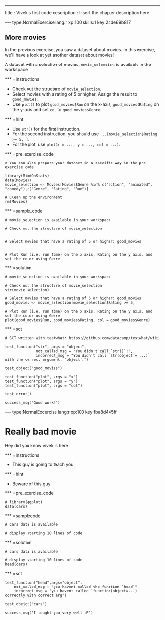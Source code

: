 ---
title       : Vivek's first code
description : Insert the chapter description here

--- type:NormalExercise lang:r xp:100 skills:1 key:24de69b817
## More movies

In the previous exercise, you saw a dataset about movies. In this exercise, we'll have a look at yet another dataset about movies!

A dataset with a selection of movies, `movie_selection`, is available in the workspace.

*** =instructions
- Check out the structure of `movie_selection`.
- Select movies with a rating of 5 or higher. Assign the result to `good_movies`.
- Use `plot()` to  plot `good_movies$Run` on the x-axis, `good_movies$Rating` on the y-axis and set `col` to `good_movies$Genre`.

*** =hint
- Use `str()` for the first instruction.
- For the second instruction, you should use `...[movie_selection$Rating >= 5, ]`.
- For the plot, use `plot(x = ..., y = ..., col = ...)`.

*** =pre_exercise_code
```{r}
# You can also prepare your dataset in a specific way in the pre exercise code

library(MindOnStats)
data(Movies)
movie_selection <- Movies[Movies$Genre %in% c("action", "animated", "comedy"),c("Genre", "Rating", "Run")]

# Clean up the environment
rm(Movies)
```

*** =sample_code
```{r}
# movie_selection is available in your workspace

# Check out the structure of movie_selection


# Select movies that have a rating of 5 or higher: good_movies


# Plot Run (i.e. run time) on the x axis, Rating on the y axis, and set the color using Genre

```

*** =solution
```{r}
# movie_selection is available in your workspace

# Check out the structure of movie_selection
str(movie_selection)

# Select movies that have a rating of 5 or higher: good_movies
good_movies <- movie_selection[movie_selection$Rating >= 5, ]

# Plot Run (i.e. run time) on the x axis, Rating on the y axis, and set the color using Genre
plot(good_movies$Run, good_movies$Rating, col = good_movies$Genre)
```

*** =sct
```{r}
# SCT written with testwhat: https://github.com/datacamp/testwhat/wiki

test_function("str", args = "object",
              not_called_msg = "You didn't call `str()`!",
              incorrect_msg = "You didn't call `str(object = ...)` with the correct argument, `object`.")

test_object("good_movies")

test_function("plot", args = "x")
test_function("plot", args = "y")
test_function("plot", args = "col")

test_error()

success_msg("Good work!")
```


--- type:NormalExcercise lang:r xp:100 key:fba8d445ff
# Really bad movie

Hey did you know vivek is here

*** =instructions
 - This guy is going to teach you

*** =hint
 - Beware of this guy

*** =pre_exercise_code
```{r}
# library(ggplot)
data(cars)

```
*** =samplecode
```{r}
# cars data is available

# display starting 10 lines of code

```

*** =solution
```{r}
# cars data is available

# display starting 10 lines of code
head(cars)
```

*** =sct
```{r}
test_function("head",args="object",
    not_called_msg = "you havent called the function `head`",
    incorrect_msg = "you havent called `function(object=...)` correctly with correct arg")

test_obejct("cars")

success_msg('I tought you very well :P')
```